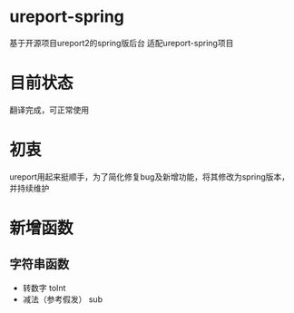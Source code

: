 # ureport-spring
基于开源项目ureport2的spring版后台
适配ureport-spring项目

# 目前状态
翻译完成，可正常使用

# 初衷
ureport用起来挺顺手，为了简化修复bug及新增功能，将其修改为spring版本，并持续维护

# 新增函数
## 字符串函数
- 转数字 toInt
- 减法（参考假发） sub

